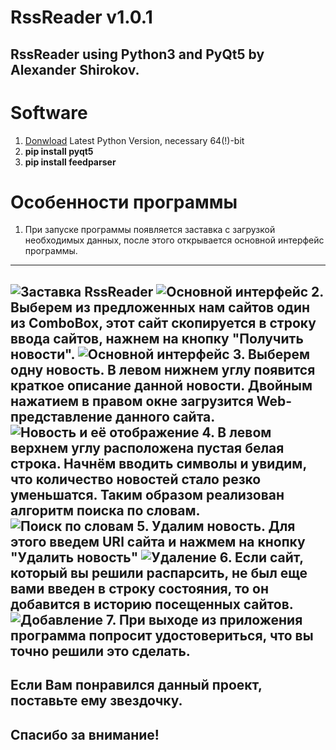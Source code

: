 # RssReader v1.0.1
RssReader using Python3 and PyQt5 by Alexander Shirokov.
---
# Software
1. [Donwload](https://www.python.org/downloads/release/python-371/) Latest Python Version, necessary 64(!)-bit
2. **pip install pyqt5**
3. **pip install feedparser**
# Особенности программы
1. При запуске программы появляется заставка с загрузкой необходимых данных, после этого открывается основной интерфейс программы.
---
![Заставка RssReader](https://github.com/aptmess/RssReader/blob/master/заставка.png)
![Основной интерфейс](https://github.com/aptmess/RssReader/blob/master/начальный%20интерфейс.png)
2. Выберем из предложенных нам сайтов один из ComboBox, этот сайт скопируется в строку ввода сайтов, нажнем на кнопку "Получить новости".
![Основной интерфейс](https://github.com/aptmess/RssReader/blob/master/rss%20parsing.png)
3. Выберем одну новость. В левом нижнем углу появится краткое описание данной новости. 
Двойным нажатием в правом окне загрузится Web-представление данного сайта.
![Новость и её отображение](https://github.com/aptmess/RssReader/blob/master/новость%20и%20ее%20отображение.png)
4. В левом верхнем углу расположена пустая белая строка. Начнём вводить символы и увидим, что количество новостей стало резко уменьшатся.
Таким образом реализован алгоритм поиска по словам.
![Поиск по словам](https://github.com/aptmess/RssReader/blob/master/поиск%20по%20словам.png)
5. Удалим новость. Для этого введем URl сайта и нажмем на кнопку "Удалить новость"
![Удаление](https://github.com/aptmess/RssReader/blob/master/удаление.png)
6. Если сайт, который вы решили распарсить, не был еще вами введен в строку состояния, то он добавится в историю посещенных сайтов.
![Добавление](https://github.com/aptmess/RssReader/blob/master/добавление%20посещенных%20сайтов.png)
7. При выходе из приложения программа попросит удостовериться, что вы точно решили это сделать.
---
Если Вам понравился данный проект, поставьте ему звездочку.
---
## Спасибо за внимание!
